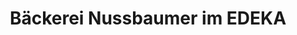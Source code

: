 ---
title: "Bäckerei Nussbaumer im EDEKA"
url: /karlsruhe/baeckerei-nussbaumer-im-edeka/
shop: Bäckerei
---